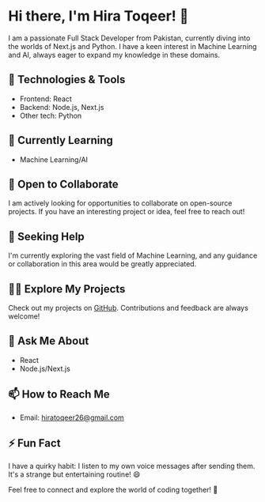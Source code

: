 # Hi there, I'm Hira Toqeer! 👋

I am a passionate Full Stack Developer from Pakistan, currently diving into the worlds of Next.js and Python. I have a keen interest in Machine Learning and AI, always eager to expand my knowledge in these domains.

## 🔧 Technologies & Tools
- Frontend: React
- Backend: Node.js, Next.js
- Other tech: Python

## 🌱 Currently Learning
- Machine Learning/AI

## 👯 Open to Collaborate
I am actively looking for opportunities to collaborate on open-source projects. If you have an interesting project or idea, feel free to reach out!

## 🤔 Seeking Help
I'm currently exploring the vast field of Machine Learning, and any guidance or collaboration in this area would be greatly appreciated.

## 👨‍💻 Explore My Projects
Check out my projects on [GitHub](https://github.com/HIRATOQEER). Contributions and feedback are always welcome!

## 💬 Ask Me About
- React
- Node.js/Next.js

## 📫 How to Reach Me
- Email: hiratoqeer26@gmail.com

## ⚡ Fun Fact
I have a quirky habit: I listen to my own voice messages after sending them. It's a strange but entertaining routine! 😄

Feel free to connect and explore the world of coding together! 🚀
